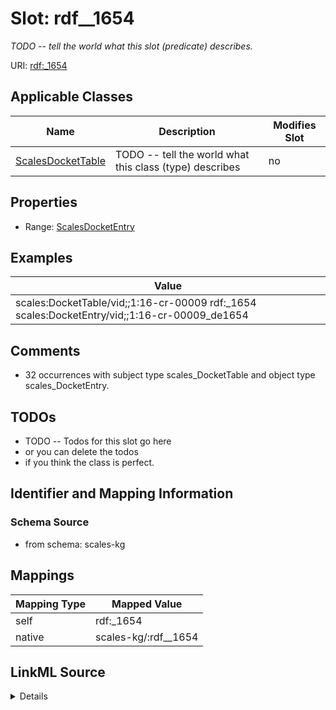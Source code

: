 

# Slot: rdf__1654


_TODO -- tell the world what this slot (predicate) describes._





URI: [rdf:_1654](http://www.w3.org/1999/02/22-rdf-syntax-ns#_1654)



<!-- no inheritance hierarchy -->





## Applicable Classes

| Name | Description | Modifies Slot |
| --- | --- | --- |
| [ScalesDocketTable](../classes/ScalesDocketTable.md) | TODO -- tell the world what this class (type) describes |  no  |







## Properties

* Range: [ScalesDocketEntry](../classes/ScalesDocketEntry.md)






## Examples

| Value |
| --- |
| scales:DocketTable/vid;;1:16-cr-00009 rdf:_1654 scales:DocketEntry/vid;;1:16-cr-00009_de1654 |

## Comments

* 32 occurrences with subject type scales_DocketTable and object type scales_DocketEntry.

## TODOs

* TODO -- Todos for this slot go here
* or you can delete the todos
* if you think the class is perfect.

## Identifier and Mapping Information







### Schema Source


* from schema: scales-kg




## Mappings

| Mapping Type | Mapped Value |
| ---  | ---  |
| self | rdf:_1654 |
| native | scales-kg/:rdf__1654 |




## LinkML Source

<details>
```yaml
name: rdf__1654
description: TODO -- tell the world what this slot (predicate) describes.
todos:
- TODO -- Todos for this slot go here
- or you can delete the todos
- if you think the class is perfect.
comments:
- 32 occurrences with subject type scales_DocketTable and object type scales_DocketEntry.
examples:
- value: scales:DocketTable/vid;;1:16-cr-00009 rdf:_1654 scales:DocketEntry/vid;;1:16-cr-00009_de1654
from_schema: scales-kg
rank: 1000
slot_uri: rdf:_1654
alias: rdf__1654
domain_of:
- scales_DocketTable
range: scales_DocketEntry

```
</details>